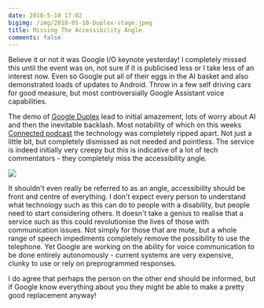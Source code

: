 ```yaml
---
date: 2018-5-10 17:02
bigimg: /img/2018-05-10-Duplex-stage.jpeg
title: Missing The Accessibility Angle
comments: false
---
```

Believe it or not it was Google I/O keynote yesterday! I completely missed this until the event was on, not sure if it is publicised less or I take less of an interest now. Even so Google put all of their eggs in the AI basket and also demonstrated loads of updates to Android. Throw in a few self driving cars for good measure, but most controversially Google Assistant voice capabilities. 

The demo of [Google Duplex](https://thenextweb.com/google/2018/05/10/googles-duplex-voice-bot-is-clever-but-im-probably-never-going-to-use-it/) lead to initial amazement, lots of worry about AI and then the inevitable backlash. Most notability of which on this weeks [Connected podcast](http://pca.st/episode/e0480447-a19f-4a4d-90dd-0d275432cbdb) the technology was completely ripped apart. Not just a little bit, but completely dismissed as not needed and pointless. The service is indeed initially very creepy but this is indicative of a lot of tech commentators - they completely miss the accessibility angle.

![](https://gr36.com/img/2018-05-10-duplex-screenshots.jpeg)

It shouldn't even really be referred to as an angle, accessibility should be front and centre of everything. I don't expect every person to understand what technology such as this can do to people with a disability, but people need to start considering others. It doesn't take a genius to realise that a service such as this could revolutionise the lives of those with communication issues. Not simply for those that are mute, but a whole range of speech impediments completely remove the possibility to use the telephone. Yet Google are working on the ability for voice communication to be done entirely autonomously - current systems are very expensive, clunky to use or rely on preprogrammed responses. 

I do agree that perhaps the person on the other end should be informed, but if Google know everything about you they might be able to make a pretty good replacement anyway!